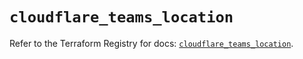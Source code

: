# `cloudflare_teams_location`

Refer to the Terraform Registry for docs: [`cloudflare_teams_location`](https://registry.terraform.io/providers/cloudflare/cloudflare/4.27.0/docs/resources/teams_location).
